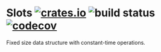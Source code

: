 Slots [![crates.io](https://img.shields.io/badge/crates.io-v0.1.1-orange.svg?longCache=true)](https://crates.io/crates/slots) ![build status](https://github.com/bugadani/slots/workflows/Rust/badge.svg) [![codecov](https://codecov.io/gh/bugadani/Slots/branch/master/graph/badge.svg)](https://codecov.io/gh/bugadani/Slots)
=====

Fixed size data structure with constant-time operations.
